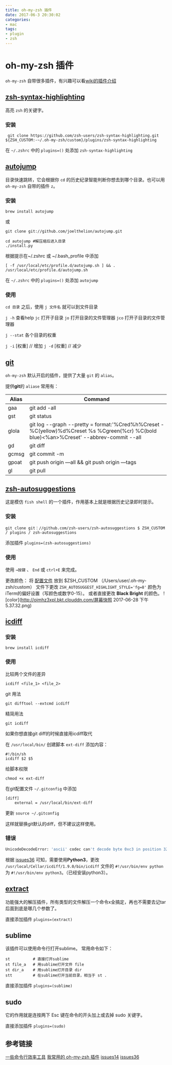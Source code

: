 ```yaml
---
title: oh-my-zsh 插件
date: 2017-06-3 20:30:02
categories:
- mac
tags:
- plugin
- zsh
---
```

# oh-my-zsh 插件
`oh-my-zsh` 自带很多插件，有兴趣可以看[wiki的插件介绍](https://github.com/robbyrussell/oh-my-zsh/wiki/Plugins)

## [zsh-syntax-highlighting](https://github.com/zsh-users/zsh-syntax-highlighting)
高亮 `zsh` 的关键字。
### 安装

```
 git clone https://github.com/zsh-users/zsh-syntax-highlighting.git ${ZSH_CUSTOM:-~/.oh-my-zsh/custom}/plugins/zsh-syntax-highlighting
```
在 `~/.zshrc` 中的 `plugins=()` 处添加 `zsh-syntax-highlighting`

<!-- more -->

## [autojump](https://github.com/wting/autojump)
目录快速跳转，它会根据你 `cd` 的历史纪录智能判断你想去到哪个目录。也可以用 `oh-my-zsh` 自带的插件 `z`。
### 安装

```
brew install autojump
```

或

```
git clone git://github.com/joelthelion/autojump.git

cd autojump #解压缩后进入目录
./install.py 
```
根据提示在~/.zshrc 或 ~/.bash_profile 中添加

```
[ -f /usr/local/etc/profile.d/autojump.sh ] && . /usr/local/etc/profile.d/autojump.sh
```

在 `~/.zshrc` 中的 `plugins=()` 处添加 `autojump`

### 使用 
`cd 目录` 之后，使用 `j 文件名` 就可以到文件目录

`j -h` 查看help 
`jc` 打开子目录
`jo` 打开目录的文件管理器
`jco` 打开子目录的文件管理器

`j --stat` 各个目录的权重

`j -i` [权重] // 增加
`j -d` [权重] // 减少

## [git](https://github.com/robbyrussell/oh-my-zsh/wiki/Plugin:git)
`oh-my-zsh` 默认开启的插件，提供了大量 `git` 的 `alias`。

提供**git**的 `aliase` 常用有：

| Alias | Command |
| --- | --- |
| gaa | git add -all |
| gst | git status |
| glola | git log --graph --pretty = format:'%Cred%h%Creset -%C(yellow)%d%Creset %s %Cgreen(%cr) %C(bold blue)<%an>%Creset' --abbrev-commit --all |
| gd | git diff |
| gcmsg | git commit -m |
| gpoat | git push origin —all && git push origin —tags |
| gl | git pull |


## [zsh-autosuggestions](https://github.com/zsh-users/zsh-autosuggestions)
这是模仿 `fish shell` 的一个插件，作用基本上就是根据历史记录即时提示。
### 安装

```
git clone git：//github.com/zsh-users/zsh-autosuggestions $ ZSH_CUSTOM / plugins / zsh-autosuggestions
```
添加插件 `plugins=(zsh-autosuggestions)`

### 使用
使用 `→按键` 、 `End` 或 `ctrl+E` 来完成。

更改颜色：
将 [配置文件](https://github.com/zsh-users/zsh-autosuggestions/blob/master/src/config.zsh) 放到 $ZSH_CUSTOM （/Users/user/.oh-my-zsh/custom） 文件下更改 `ZSH_AUTOSUGGEST_HIGHLIGHT_STYLE='fg=8'` 颜色为iTerm的偏好设置（写颜色或数字0-15）。
或者直接更改 **Black Bright** 的颜色。
![color](http://oimhz3xpl.bkt.clouddn.com/屏幕快照 2017-06-28 下午5.37.32.png)

## [icdiff](https://github.com/jeffkaufman/icdiff)
### 安装

```
brew install icdiff
```

### 使用
比较两个文件的差异 

```
icdiff <file_1> <file_2>
```

git 用法

```
git difftool --extcmd icdiff
```

精简用法

```
git icdiff
```

如果你想直接git diff的时候直接用icdiff取代

在 `/usr/local/bin/` 创建脚本 `ext-diff` 添加内容：

```
#!/bin/sh
icdiff $2 $5
```

给脚本权限

```
chmod +x ext-diff
```

在git配置文件 `~/.gitconfig` 中添加

```
[diff]
    external = /usr/local/bin/ext-diff
```

更新 `source ~/.gitconfig`

这样就替换git默认的diff，但不建议这样使用。

### 错误

```bash
UnicodeDecodeError: 'ascii' codec can't decode byte 0xc3 in position 32: ordinal not in range(128)
```

根据 [issues36](https://github.com/jeffkaufman/icdiff/issues/36) 可知，需要使用**Python3**，更改 `/usr/local/Cellar/icdiff/1.9.0/bin/icdiff` 文件的 `#!/usr/bin/env python` 为 `#!/usr/bin/env python3`。（已经安装python3）。

## [extract](https://github.com/robbyrussell/oh-my-zsh/tree/master/plugins/extract)
功能强大的解压插件，所有类型的文件解压一个命令x全搞定，再也不需要去记tar后面到底是哪几个参数了。

直接添加插件 `plugins=(extract)`

## sublime
该插件可以使用命令行打开sublime。
常用命令如下：

```
st          # 直接打开sublime
st file_a   # 用sublime打开文件 file
st dir_a    # 用sublime打开目录 dir
stt         # 在sublime打开当前目录，相当于 st .
```

直接添加插件 `plugins=(sublime)`

## sudo 
它的作用就是连按两下 Esc 键在命令的开头加上或去掉 sudo 关键字。

直接添加插件 `plugins=(sudo)`

## 参考链接
[一些命令行效率工具](http://wulfric.me/2015/08/zsh/)
[我常用的 oh-my-zsh 插件](http://blog.yxjxx.com/2016/01/22/Most-useful-oh-my-zsh-plugins.html)
[issues14](https://github.com/jeffkaufman/icdiff/issues/14)
[issues36](https://github.com/jeffkaufman/icdiff/issues/36)


